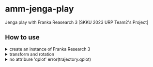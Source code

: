# amm-jenga-play
Jenga play with Franka Reasearch 3 [SKKU 2023 URP Team2's Project]

## How to use
<details><summary>create an instance of Franka Research 3</summary>

```python
import fr3
robot=fr3.fr3()
```
## modifying module
in \_\_init\_\_ method, 
```python
URDF_read(
    your_xacro_file,tld=your_root_path,xacro_tld=xacro_root_path
)
```
for gripper changes, in fr3.py
```python
self.grippers[0].tool=SE3(x,y,z)
```
and in franka_description/robots/common/inertial.yaml, change values
```yaml
leftfinger:
    inertia:
        xx: I_xx
        yy: I_yy
        zz: I_zz
```

</details>
<details><summary>transform and rotation</summary>

# Make the joint at 45 degrees
```python
# Rotation
# This is a constant rotation around the x-axis by 90 degrees
rx_cons = rtb.ET.Rx(np.pi / 2)
transform = rx_cons.A()
sm_transform = sm.SE3(transform)
# Make the joint at 45 degrees
rx_var = rtb.ET.Rx()
q = np.pi / 4
transform = rx_var.A(q)
sm_transform = sm.SE3(transform)

# Translation
# This is a constant translation along the y-axis by 25 cm
ty_cons = rtb.ET.ty(0.25)\
transform = ty_cons.A()
sm_transform = sm.SE3(transform)

# Make the joint at 15 cm
ty_var = rtb.ET.ty()
q = 0.15
transform = ty_var.A(q)
sm_transform = sm.SE3(transform)
```


</details>

<details><summary>no attribure 'qplot' error(trajectory.qplot)</summary>

```python
rtb.tools.trajectory.qplot(qt.q, block=False)
```

``` Error code: module 'roboticstoolbox.tools.trajectory' has no attribute 'qplot' ```
- there are class name "Tracjectory" in roboticstoolbox.tools.trajectory
- we can change the the code as follow
- xplot in qplot module in plot module in RTB

```
rtb.tools.plot.xplot(qt.q, block=False)
```

</details>